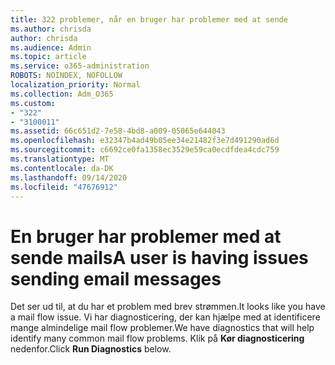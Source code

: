 ```yaml
---
title: 322 problemer, når en bruger har problemer med at sende
ms.author: chrisda
author: chrisda
ms.audience: Admin
ms.topic: article
ms.service: o365-administration
ROBOTS: NOINDEX, NOFOLLOW
localization_priority: Normal
ms.collection: Adm_O365
ms.custom:
- "322"
- "3100011"
ms.assetid: 66c651d2-7e58-4bd8-a009-05065e644043
ms.openlocfilehash: e32347b4ad49b05ee34e21482f3e7d491290ad6d
ms.sourcegitcommit: c6692ce0fa1358ec3529e59ca0ecdfdea4cdc759
ms.translationtype: MT
ms.contentlocale: da-DK
ms.lasthandoff: 09/14/2020
ms.locfileid: "47676912"
---
```

# <a name="a-user-is-having-issues-sending-email-messages"></a><span data-ttu-id="4c403-102">En bruger har problemer med at sende mails</span><span class="sxs-lookup"><span data-stu-id="4c403-102">A user is having issues sending email messages</span></span>

<span data-ttu-id="4c403-103">Det ser ud til, at du har et problem med brev strømmen.</span><span class="sxs-lookup"><span data-stu-id="4c403-103">It looks like you have a mail flow issue.</span></span> <span data-ttu-id="4c403-104">Vi har diagnosticering, der kan hjælpe med at identificere mange almindelige mail flow problemer.</span><span class="sxs-lookup"><span data-stu-id="4c403-104">We have diagnostics that will help identify many common mail flow problems.</span></span> <span data-ttu-id="4c403-105">Klik på **Kør diagnosticering** nedenfor.</span><span class="sxs-lookup"><span data-stu-id="4c403-105">Click **Run Diagnostics** below.</span></span>
